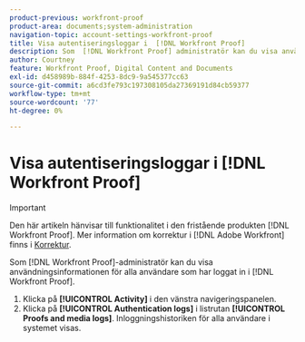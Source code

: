 ```yaml
---
product-previous: workfront-proof
product-area: documents;system-administration
navigation-topic: account-settings-workfront-proof
title: Visa autentiseringsloggar i  [!DNL Workfront Proof]
description: Som  [!DNL Workfront Proof] administratör kan du visa användningsinformationen för alla användare som har loggat in på [!DNL Workfront Proof].
author: Courtney
feature: Workfront Proof, Digital Content and Documents
exl-id: d458989b-884f-4253-8dc9-9a545377cc63
source-git-commit: a6cd3fe793c197308105da27369191d84cb59377
workflow-type: tm+mt
source-wordcount: '77'
ht-degree: 0%

---
```


# Visa autentiseringsloggar i [!DNL Workfront Proof]

>[!IMPORTANT]
>
>Den här artikeln hänvisar till funktionalitet i den fristående produkten [!DNL Workfront Proof]. Mer information om korrektur i [!DNL Adobe Workfront] finns i [Korrektur](../../../review-and-approve-work/proofing/proofing.md).

Som [!DNL Workfront Proof]-administratör kan du visa användningsinformationen för alla användare som har loggat in i [!DNL Workfront Proof].

1. Klicka på **[!UICONTROL Activity]** i den vänstra navigeringspanelen.
1. Klicka på **[!UICONTROL Authentication logs]** i listrutan **[!UICONTROL Proofs and media logs]**.
Inloggningshistoriken för alla användare i systemet visas.

